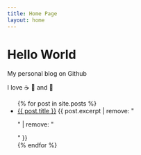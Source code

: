 ```yaml
---
title: Home Page
layout: home
---
```


# Hello World

My personal blog on Github

I love :coffee: :pizza: and :dancer:

<ul>
  {% for post in site.posts %}
  <li>
    <a href="{{ post.url }}">{{ post.title }}</a>
    {{ post.excerpt | remove: "<p>" | remove: "</p>" }}
  </li>
  {% endfor %}
</ul>
